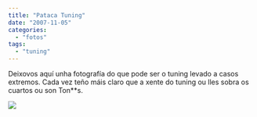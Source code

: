 ```yaml
---
title: "Pataca Tuning"
date: "2007-11-05"
categories: 
  - "fotos"
tags: 
  - "tuning"
---
```


Deixovos aquí unha fotografía do que pode ser o tuning levado a casos extremos. Cada vez teño máis claro que a xente do tuning ou lles sobra os cuartos ou son Ton\*\*s.[](http://estradense.com/wp-content/uploads/2007/11/absolut_tunning3.jpg)

[![](images/absolut_tunning3.jpg)](http://estradense.com/wp-content/uploads/2007/11/absolut_tunning3.jpg)

